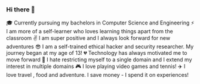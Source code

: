 ### Hi there 👋
🎓 Currently pursuing my bachelors in Computer Science and Engineering
⚡ I am more of a self-learner who loves learning things apart from the classroom
✌️ I am super positive and I always look forward for new adventures
😎 I am a self-trained ethical hacker and security researcher. My journey began at my age of 13!
💔 Technology has always motivated me to move forward
👐 I hate restricting myself to a single domain and I extend my interest in multiple domains
🎮 I love playing video games and tennis!
✈️ I love travel , food and adventure. I save money - I spend it on experiences!

<!--
**bunny401/bunny401** is a ✨ _special_ ✨ repository because its `README.md` (this file) appears on your GitHub profile.

Here are some ideas to get you started:


-->
